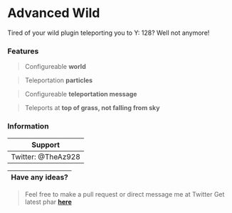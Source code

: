 # Advanced Wild

Tired of your wild plugin teleporting you to Y: 128? Well not anymore!

### Features

> Configureable **world**

> Teleportation **particles**

> Configureable **teleportation message**

> Teleports at **top of grass, not falling from sky**

### Information

| Support |
| ------- |
| Twitter: @TheAz928 |

| Have any ideas? |
| --------------- |

> Feel free to make a pull request or direct message me at  Twitter
> Get latest phar [**here**](Github.com/ShiningMC/AdvancedWild/releases)
